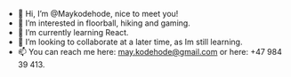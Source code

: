 - 👋 Hi, I’m @Maykodehode, nice to meet you!
- 👀 I’m interested in floorball, hiking and gaming.
- 🌱 I’m currently learning React.
- 💞️ I’m looking to collaborate at a later time, as Im still learning.
- 📫 You can reach me here: may.kodehode@gmail.com or here: +47 984 39 413.

<!---
Maykodehode/Maykodehode is a ✨ special ✨ repository because its `README.md` (this file) appears on your GitHub profile.
You can click the Preview link to take a look at your changes.
--->
